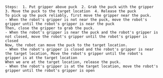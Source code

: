 
    Steps:  1. Put gripper above puck  2. Grab the puck with the gripper  3. Move the puck to the target location  4. Release the puck
    To pick up the puck reliably, first move the gripper near the puck.
    - When the robot's gripper is not near the puck, move the robot's gripper until the robot's gripper is near the puck
    Then, close the gripper to grab the puck.
    - When the robot's gripper is near the puck and the robot's gripper is not closed, move the robot's gripper until the robot's gripper is closed
    Now, the robot can move the puck to the target location.
    - When the robot's gripper is closed and the robot's gripper is near the target location, Move the robot's gripper until the robot's gripper is at the target location 
    When we are at the target location, release the puck.
    - When the robot's gripper is at the target location, move the robot's gripper until the robot's gripper is open